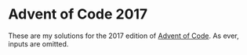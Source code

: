 # Advent of Code 2017

These are my solutions for the 2017 edition of [Advent of Code](https://adventofcode.com/).
As ever, inputs are omitted.
